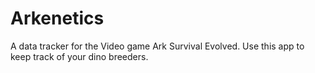 # Arkenetics
A data tracker for the Video game Ark Survival Evolved. Use this app to keep track of your dino breeders.

